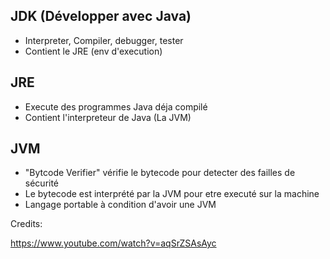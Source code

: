 

## JDK (Développer avec Java)

- Interpreter, Compiler, debugger, tester
- Contient le JRE (env d'execution)

## JRE
- Execute des programmes Java déja compilé
- Contient l'interpreteur de Java (La JVM)

## JVM

- "Bytcode Verifier" vérifie le bytecode pour detecter des failles de sécurité
- Le bytecode est interprété par la JVM pour etre executé sur la machine
- Langage portable à condition d'avoir une JVM




Credits: 

https://www.youtube.com/watch?v=aqSrZSAsAyc
